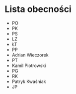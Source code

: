 ﻿# Lista obecności

- PO
- PK
- PS
- LZ
- ŁT
- PP
- Adrian Wieczorek
- PT
- Kamil Piotrowski
- PG
- RK
- Patryk Kwaśniak
- JP